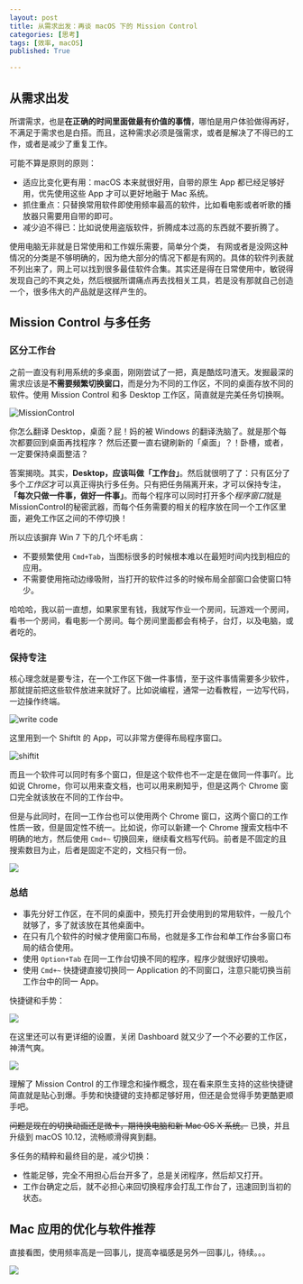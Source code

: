 ```yaml
---
layout: post
title: 从需求出发：再谈 macOS 下的 Mission Control
categories: [思考]
tags: [效率, macOS]
published: True

---
```


## 从需求出发

所谓需求，也是**在正确的时间里面做最有价值的事情**，哪怕是用户体验做得再好，不满足于需求也是白搭。而且，这种需求必须是强需求，或者是解决了不得已的工作，或者是减少了重复工作。

可能不算是原则的原则：

- 适应比变化更有用：macOS 本来就很好用，自带的原生 App 都已经足够好用，优先使用这些 App 才可以更好地融于 Mac 系统。
- 抓住重点：只替换常用软件即使用频率最高的软件，比如看电影或者听歌的播放器只需要用自带的即可。
- 减少迫不得已：比如说使用盗版软件，折腾成本过高的东西就不要折腾了。

使用电脑无非就是日常使用和工作娱乐需要，简单分个类，
有网或者是没网这种情况的分类是不够明确的，因为绝大部分的情况下都是有网的。具体的软件列表就不列出来了，网上可以找到很多最佳软件合集。其实还是得在日常使用中，敏锐得发现自己的不爽之处，然后根据所谓痛点再去找相关工具，若是没有那就自己创造一个，很多伟大的产品就是这样产生的。

## Mission Control 与多任务

### 区分工作台

之前一直没有利用系统的多桌面，刚刚尝试了一把，真是酷炫叼渣天。发掘最深的需求应该是**不需要频繁切换窗口**，而是分为不同的工作区，不同的桌面存放不同的软件。使用 Mission Control 和多 Desktop 工作区，简直就是完美任务切换啊。

![MissionControl](//o7mw3gkkh.qnssl.com//MissionControl.jpg)

你怎么翻译 Desktop，桌面？屁！妈的被 Windows 的翻译洗脑了。就是那个每次都要回到桌面再找程序？ 然后还要一直右键刷新的「桌面」？！卧槽，或者，一定要保持桌面整洁？

答案揭晓。其实，**Desktop，应该叫做「工作台」**。然后就很明了了：只有区分了多个*工作区*才可以真正得执行多任务。只有把任务隔离开来，才可以保持专注，**「每次只做一件事，做好一件事」**。而每个程序可以同时打开多个*程序窗口*就是MissionControl的秘密武器，而每个任务需要的相关的程序放在同一个工作区里面，避免工作区之间的不停切换！

所以应该摒弃 Win 7 下的几个坏毛病：

- 不要频繁使用 `Cmd+Tab`，当图标很多的时候根本难以在最短时间内找到相应的应用。
- 不需要使用拖动边缘吸附，当打开的软件过多的时候布局全部窗口会使窗口特少。

哈哈哈，我以前一直想，如果家里有钱，我就写作业一个房间，玩游戏一个房间，看书一个房间，看电影一个房间。每个房间里面都会有椅子，台灯，以及电脑，或者吃的。

### 保持专注

核心理念就是要专注，在一个工作区下做一件事情，至于这件事情需要多少软件，那就提前把这些软件放进来就好了。比如说编程，通常一边看教程，一边写代码，一边操作终端。

![write code](//o7mw3gkkh.qnssl.com//write%20code.jpg)

这里用到一个 ShiftIt 的 App，可以非常方便得布局程序窗口。

![shiftit](//o7mw3gkkh.qnssl.com//images/2016/1468227896312.png)

而且一个软件可以同时有多个窗口，但是这个软件也不一定是在做同一件事吖。比如说 Chrome，你可以用来查文档，也可以用来刷知乎，但是这两个 Chrome 窗口完全就该放在不同的工作台中。

但是与此同时，在同一工作台也可以使用两个 Chrome 窗口，这两个窗口的工作性质一致，但是固定性不统一。比如说，你可以新建一个 Chrome 搜索文档中不明确的地方，然后使用 `Cmd+~` 切换回来，继续看文档写代码。前者是不固定的且搜索数目为止，后者是固定不定的，文档只有一份。

![](//o7mw3gkkh.qnssl.com//search.jpg)

### 总结

- 事先分好工作区，在不同的桌面中，预先打开会使用到的常用软件，一般几个就够了，多了就该放在其他桌面中。
- 在只有几个软件的时候才使用窗口布局，也就是多工作台和单工作台多窗口布局的结合使用。
- 使用 `Option+Tab` 在同一工作台切换不同的程序，程序少就很好切换啦。
- 使用 `Cmd+~` 快捷键直接切换同一 Application 的不同窗口，注意只能切换当前工作台中的同一 App。

快捷键和手势：

![](//o7mw3gkkh.qnssl.com//Screenshot%202015-07-13%2023.49.22.png)

在这里还可以有更详细的设置，关闭 Dashboard 就又少了一个不必要的工作区，神清气爽。

![](//o7mw3gkkh.qnssl.com//shortcut%20for%20MissionControl.jpg)

理解了 Mission Control 的工作理念和操作概念，现在看来原生支持的这些快捷键简直就是贴心到爆。手势和快捷键的支持都足够好用，但还是会觉得手势更酷更顺手吧。

~~问题是现在的切换动画还是微卡，期待换电脑和新 Mac OS X 系统。~~ 已换，并且升级到 macOS 10.12，流畅顺滑得爽到翻。

多任务的精粹和最终目的是，减少切换：

- 性能足够，完全不用担心后台开多了，总是关闭程序，然后却又打开。
- 工作台确定之后，就不必担心来回切换程序会打乱工作台了，迅速回到当初的状态。

## Mac 应用的优化与软件推荐

直接看图，使用频率高是一回事儿，提高幸福感是另外一回事儿，待续。。。

![](//o7mw3gkkh.qnssl.com//software_summary.png)
